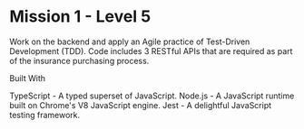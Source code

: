 # Mission 1 - Level 5

Work on the backend and apply an Agile practice of Test-Driven Development (TDD). Code includes 3 RESTful APIs that are required as part of the insurance purchasing process. 

Built With

TypeScript - A typed superset of JavaScript.
Node.js - A JavaScript runtime built on Chrome's V8 JavaScript engine.
Jest - A delightful JavaScript testing framework.
